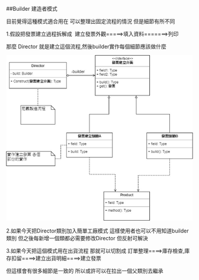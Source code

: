 ##Builder 建造者模式

目前覺得這種模式適合用在 可以整理出固定流程的情況 但是細節有所不同


1.假設把發票建立過程拆解成  建立發票外觀=====>填入資料=======>列印

那麼 Director 就是建立這個流程,然後builder實作每個細節應該做什麼

![image](https://github.com/escc1122/design-pattern/blob/master/new/13_Builder/Builder.jpg)


2.如果今天把Director類別加入簡單工廠模式 這樣使用者也可以不用知道builder類別 但之後每新增一個類都必需要修改Director 但反射可解決

3.如果今天把這個模式用在出貨流程 那就可以切割成 訂單整理====>庫存檢查,庫存扣留====>建立出貨明細====>建立發票

但這樣會有很多細節是一致的 所以或許可以在拉出一個父類別去繼承
